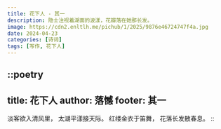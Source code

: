 ```yaml
---
title: 花下人 - 其一
description: 隐士注视着湖面的波漾，花瓣落在她那长发。
image: https://cdn2.enltlh.me/pichub/1/2025/9876e46724747f4a.jpg
date: 2024-04-23
categories: [诗词]
tags: [写作, 花下人]
---
```


::poetry
---
title: 花下人
author: 落憾
footer: 其一
---
淡客欲入清风里，
太湖平漾接天际。
红缕金衣于笛舞，
花落长发散春息。
::

